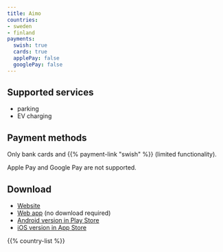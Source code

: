 ```yaml
---
title: Aimo
countries:
- sweden
- finland
payments:
  swish: true
  cards: true
  applePay: false
  googlePay: false
---
```


## Supported services

- parking
- EV charging

## Payment methods

Only bank cards and {{% payment-link "swish" %}} (limited functionality).

Apple Pay and Google Pay are not supported.

## Download

- [Website](https://www.aimopark.se/en/)
- [Web app](https://aimoapp.aimopark.io/) (no download required)
- [Android version in Play Store](https://play.google.com/store/apps/details?id=com.aimoone.app&hl=en)
- [iOS version in App Store](https://apps.apple.com/us/app/aimo-%C3%A4nnu-enklare-parkering/id1580733496)

{{% country-list %}}
